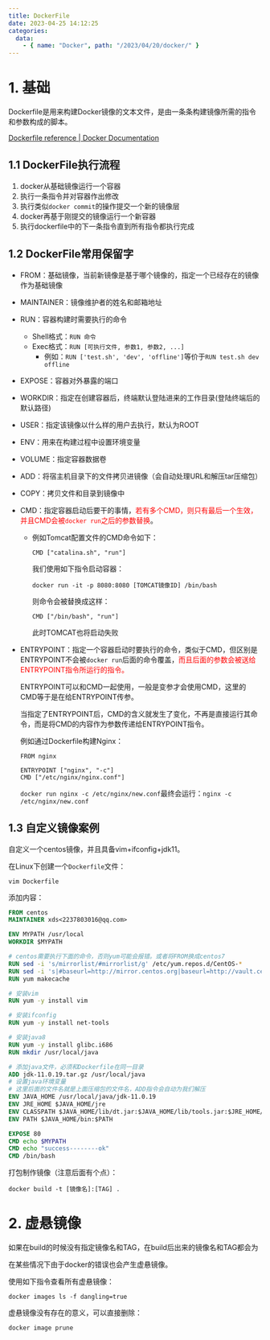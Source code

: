 ```yaml
---
title: DockerFile
date: 2023-04-25 14:12:25
categories:
  data:
    - { name: "Docker", path: "/2023/04/20/docker/" }
---
```


# 1. 基础

Dockerfile是用来构建Docker镜像的文本文件，是由一条条构建镜像所需的指令和参数构成的脚本。

[Dockerfile reference | Docker Documentation](https://docs.docker.com/engine/reference/builder/)

## 1.1 DockerFile执行流程

1. docker从基础镜像运行一个容器
2. 执行一条指令并对容器作出修改
3. 执行类似`docker commit`的操作提交一个新的镜像层
4. docker再基于刚提交的镜像运行一个新容器
5. 执行dockerfile中的下一条指令直到所有指令都执行完成

## 1.2 DockerFile常用保留字

- FROM：基础镜像，当前新镜像是基于哪个镜像的，指定一个已经存在的镜像作为基础镜像
- MAINTAINER：镜像维护者的姓名和邮箱地址

- RUN：容器构建时需要执行的命令
  - Shell格式：`RUN 命令`
  - Exec格式：`RUN [可执行文件, 参数1, 参数2, ...]`
    - 例如：`RUN ['test.sh', 'dev', 'offline']`等价于`RUN test.sh dev offline`

- EXPOSE：容器对外暴露的端口
- WORKDIR：指定在创建容器后，终端默认登陆进来的工作目录(登陆终端后的默认路径)

- USER：指定该镜像以什么样的用户去执行，默认为ROOT

- ENV：用来在构建过程中设置环境变量

- VOLUME：指定容器数据卷

- ADD：将宿主机目录下的文件拷贝进镜像（会自动处理URL和解压tar压缩包）

- COPY：拷贝文件和目录到镜像中

- CMD：指定容器启动后要干的事情，<font color=red>若有多个CMD，则只有最后一个生效，并且CMD会被`docker run`之后的参数替换</font>。

  - 例如Tomcat配置文件的CMD命令如下：

    ```shell
    CMD ["catalina.sh", "run"]
    ```

    我们使用如下指令启动容器：

    ```shell
    docker run -it -p 8080:8080 [TOMCAT镜像ID] /bin/bash
    ```

    则命令会被替换成这样：

    ```shell
    CMD ["/bin/bash", "run"]
    ```

    此时TOMCAT也将启动失败

- ENTRYPOINT：指定一个容器启动时要执行的命令，类似于CMD，但区别是ENTRYPOINT不会被`docker run`后面的命令覆盖，<font color=red>而且后面的参数会被送给ENTRYPOINT指令所运行的指令。</font>

  ENTRYPOINT可以和CMD一起使用，一般是变参才会使用CMD，这里的CMD等于是在给ENTRYPOINT传参。

  当指定了ENTRYPOINT后，CMD的含义就发生了变化，不再是直接运行其命令，而是将CMD的内容作为参数传递给ENTRYPOINT指令。

  例如通过Dockerfile构建Nginx：

  ```shell
  FROM nginx
  
  ENTRYPOINT ["nginx", "-c"]
  CMD ["/etc/nginx/nginx.conf"]
  ```

  `docker run nginx -c /etc/nginx/new.conf`最终会运行：`nginx -c /etc/nginx/new.conf`

## 1.3 自定义镜像案例

自定义一个centos镜像，并且具备vim+ifconfig+jdk11。

在Linux下创建一个`Dockerfile`文件：

```shell
vim Dockerfile
```

添加内容：

```dockerfile
FROM centos
MAINTAINER xds<2237803016@qq.com>

ENV MYPATH /usr/local
WORKDIR $MYPATH

# centos需要执行下面的命令，否则yum可能会报错。或者将FROM换成centos7
RUN sed -i 's/mirrorlist/#mirrorlist/g' /etc/yum.repos.d/CentOS-*
RUN sed -i 's|#baseurl=http://mirror.centos.org|baseurl=http://vault.centos.org|g' /etc/yum.repos.d/CentOS-*
RUN yum makecache

# 安装vim
RUN yum -y install vim

# 安装ifconfig
RUN yum -y install net-tools

# 安装java8
RUN yum -y install glibc.i686
RUN mkdir /usr/local/java

# 添加java文件，必须和Dockerfile在同一目录
ADD jdk-11.0.19.tar.gz /usr/local/java
# 设置java环境变量
# 这里后面的文件名就是上面压缩包的文件名，ADD指令会自动为我们解压
ENV JAVA_HOME /usr/local/java/jdk-11.0.19
ENV JRE_HOME $JAVA_HOME/jre
ENV CLASSPATH $JAVA_HOME/lib/dt.jar:$JAVA_HOME/lib/tools.jar:$JRE_HOME/lib:$CLASSPATH
ENV PATH $JAVA_HOME/bin:$PATH

EXPOSE 80
CMD echo $MYPATH
CMD echo "success--------ok"
CMD /bin/bash
```

打包制作镜像（注意后面有个点）：

```shell
docker build -t [镜像名]:[TAG] .
```

# 2. 虚悬镜像

如果在build的时候没有指定镜像名和TAG，在build后出来的镜像名和TAG都会为<none>

在某些情况下由于docker的错误也会产生虚悬镜像。

使用如下指令查看所有虚悬镜像：

```shell
docker images ls -f dangling=true
```

虚悬镜像没有存在的意义，可以直接删除：

```shell
docker image prune
```

